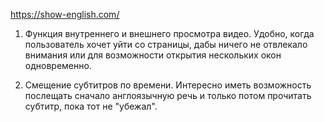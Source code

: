 ﻿https://show-english.com/

1) Функция внутреннего и внешнего просмотра видео. Удобно, когда пользователь хочет уйти со страницы, дабы ничего не отвлекало внимания или для возможности открытия нескольких окон одновременно.

2) Смещение субтитров по времени. Интересно иметь возможность послещать сначало англоязычную речь и только потом прочитать субтитр, пока тот не "убежал".


